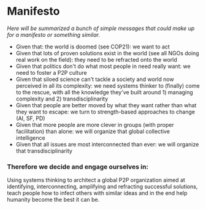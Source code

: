 # Manifesto

*Here will be summarized a bunch of simple messages that could make up for a manifesto or something similar.*

- Given that: the world is doomed (see COP21): we want to act
- Given that lots of proven solutions exist in the world (see all NGOs doing real work on the field): they need to be refracted onto the world
- Given that politics don't do what most people in need really want: we need to foster a P2P culture
- Given that siloed science can't tackle a society and world now perceived in all its complexity: we need systems thinker to (finally) come to the rescue, with all the knowledge they've built around 1) managing complexity and 2) transdisciplinarity
- Given that people are better moved by what they want rather than what they want to escape: we turn to strength-based approaches to change (AI, SF, PD)
- Given that more people are more clever in groups (with proper facilitation) than alone: we will organize that global collective intelligence
- Given that all issues are most interconnected than ever: we will organize that transdisciplinarity

### Therefore we decide and engage ourselves in:
Using systems thinking to architect a global P2P organization aimed at identifying, interconnecting, amplifying and refracting successful solutions, teach people how to infect others with similar ideas and in the end help humanity become the best it can be.